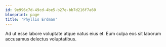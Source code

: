 ```yaml
---
id: 9e996c7d-49cd-4be5-b27e-bb7d216f7a60
blueprint: page
title: 'Phyllis Erdman'
---
```

Ad ut esse labore voluptate atque natus eius et. Eum culpa eos sit laborum accusamus delectus voluptatibus.